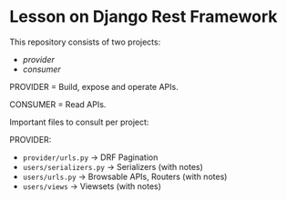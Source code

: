 # Lesson on Django Rest Framework

This repository consists of two projects:
- *provider*
- *consumer*

PROVIDER = Build, expose and operate APIs.

CONSUMER = Read APIs.

Important files to consult per project:

PROVIDER:
- `provider/urls.py` -> DRF Pagination
- `users/serializers.py` -> Serializers (with notes)
- `users/urls.py` -> Browsable APIs, Routers (with notes)
- `users/views` -> Viewsets (with notes)
